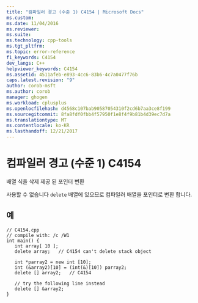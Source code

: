 ```yaml
---
title: "컴파일러 경고 (수준 1) C4154 | Microsoft Docs"
ms.custom: 
ms.date: 11/04/2016
ms.reviewer: 
ms.suite: 
ms.technology: cpp-tools
ms.tgt_pltfrm: 
ms.topic: error-reference
f1_keywords: C4154
dev_langs: C++
helpviewer_keywords: C4154
ms.assetid: 4511afeb-e893-4cc6-83b6-4c7a0477f76b
caps.latest.revision: "9"
author: corob-msft
ms.author: corob
manager: ghogen
ms.workload: cplusplus
ms.openlocfilehash: d4568c107bab90587054310f2cd6b7aa3ce8f199
ms.sourcegitcommit: 8fa8fdf0fbb4f57950f1e8f4f9b81b4d39ec7d7a
ms.translationtype: MT
ms.contentlocale: ko-KR
ms.lasthandoff: 12/21/2017
---
```

# <a name="compiler-warning-level-1-c4154"></a>컴파일러 경고 (수준 1) C4154
배열 식을 삭제 제공 된 포인터 변환  
  
 사용할 수 없습니다 `delete` 배열에 있으므로 컴파일러 배열을 포인터로 변환 합니다.  
  
## <a name="example"></a>예  
  
```  
// C4154.cpp  
// compile with: /c /W1  
int main() {  
   int array[ 10 ];  
   delete array;   // C4154 can't delete stack object  
  
   int *parray2 = new int [10];  
   int (&array2)[10] = (int(&)[10]) parray2;  
   delete [] array2;   // C4154  
  
   // try the following line instead  
   delete [] &array2;  
}  
```